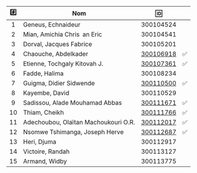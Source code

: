 

| :hash: | Nom                                  | :id:      |                    |
|:------:|--------------------------------------|-----------|--------------------|
|  1     | Geneus, Echnaideur                   | 300104524 |                    | 
|  2     | Mian, Amichia Chris an Eric          | 300104541 |                    |  
|  3     | Dorval, Jacques Fabrice              | 300105201 |                    |
|  4     | Chaouche, Abdelkader                 | [300106918](300106918) | :white_check_mark: |
|  5     | Etienne, Tochgaly Kitovah J.         | [300107361](300107361) | :white_check_mark: |
|  6     | Fadde, Halima                        | 300108234 |       |
|  7     | Guigma, Didier Sidwende              | [300110500](300110500) | :white_check_mark: |
|  8     | Kayembe, David                       | 300110529 |       |
|  9     | Sadissou, Alade Mouhamad Abbas       | [300111671](300111671) | :white_check_mark: |
| 10     | Thiam, Cheikh                        | [300111766](300111766) | :white_check_mark: |
| 11     | Adechoubou, Olaïtan Machoukouri O.R. | [300112017](300112017) | :white_check_mark: |
| 12     | Nsomwe Tshimanga, Joseph Herve       | [300112687](300112687) | :white_check_mark: |
| 13     | Heri, Djuma                          | 300112917 |       |
| 14     | Victoire, Randah                     | 300113127 |       |
| 15     | Armand, Widby                        | 300113775 |       |
